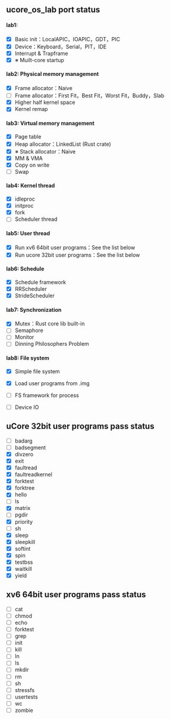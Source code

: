 ## ucore_os_lab port status
#### lab1: 

- [x] Basic init：LocalAPIC，IOAPIC，GDT，PIC
- [x] Device：Keyboard，Serial，PIT，IDE
- [x] Interrupt & Trapframe
- [x] ※ Muilt-core startup

#### lab2: Physical memory management

- [x] Frame allocator：Naive
- [ ] Frame allocator：First Fit，Best Fit，Worst Fit，Buddy，Slab
- [x] Higher half kernel space
- [x] Kernel remap

#### lab3: Virtual memory management

- [x] Page table
- [x] Heap allocator：LinkedList (Rust crate)
- [x] ※ Stack allocator：Naive
- [x] MM & VMA
- [x] Copy on write
- [ ] Swap

#### lab4: Kernel thread

- [x] idleproc
- [x] initproc
- [x] fork
- [ ] Scheduler thread

#### lab5: User thread

- [x] Run xv6 64bit user programs：See the list below
- [x] Run ucore 32bit user programs：See the list below

#### lab6: Schedule

- [x] Schedule framework
- [x] RRScheduler
- [x] StrideScheduler

#### lab7: Synchronization 

- [x] Mutex：Rust core lib built-in
- [ ] Semaphore
- [ ] Monitor
- [ ] Dinning Philosophers Problem

#### lab8: File system

- [x] Simple file system
- [x] Load user programs from .img
- [ ] FS framework for process
- [ ] Device IO


## uCore 32bit user programs pass status
- [ ] badarg
- [ ] badsegment
- [x] divzero
- [x] exit
- [x] faultread
- [x] faultreadkernel
- [x] forktest
- [x] forktree
- [x] hello
- [ ] ls
- [x] matrix
- [ ] pgdir
- [x] priority
- [ ] sh
- [x] sleep
- [x] sleepkill
- [x] softint
- [x] spin
- [x] testbss
- [x] waitkill
- [x] yield

## xv6 64bit user programs pass status
- [ ] cat
- [ ] chmod
- [ ] echo
- [ ] forktest
- [ ] grep
- [ ] init
- [ ] kill
- [ ] ln
- [ ] ls
- [ ] mkdir
- [ ] rm
- [ ] sh
- [ ] stressfs
- [ ] usertests
- [ ] wc
- [ ] zombie
